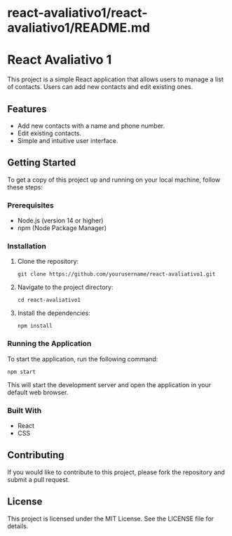 # react-avaliativo1/react-avaliativo1/README.md

# React Avaliativo 1

This project is a simple React application that allows users to manage a list of contacts. Users can add new contacts and edit existing ones.

## Features

- Add new contacts with a name and phone number.
- Edit existing contacts.
- Simple and intuitive user interface.

## Getting Started

To get a copy of this project up and running on your local machine, follow these steps:

### Prerequisites

- Node.js (version 14 or higher)
- npm (Node Package Manager)

### Installation

1. Clone the repository:
   ```
   git clone https://github.com/yourusername/react-avaliativo1.git
   ```

2. Navigate to the project directory:
   ```
   cd react-avaliativo1
   ```

3. Install the dependencies:
   ```
   npm install
   ```

### Running the Application

To start the application, run the following command:
```
npm start
```

This will start the development server and open the application in your default web browser.

### Built With

- React
- CSS

## Contributing

If you would like to contribute to this project, please fork the repository and submit a pull request.

## License

This project is licensed under the MIT License. See the LICENSE file for details.